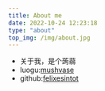 ```yaml
---
title: About me
date: 2022-10-24 12:23:18
type: "about"
top_img: /img/about.jpg
---
```

+ 关于我，是个蒟蒻
+ luogu:[mushvase](https://www.luogu.com.cn/user/289608)
+ github:[felixesintot](https://github.com/felixesintot/)